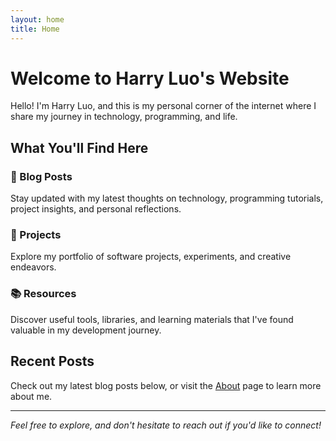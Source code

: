 ```yaml
---
layout: home
title: Home
---
```


# Welcome to Harry Luo's Website

Hello! I'm Harry Luo, and this is my personal corner of the internet where I share my journey in technology, programming, and life.

## What You'll Find Here

### 📝 Blog Posts
Stay updated with my latest thoughts on technology, programming tutorials, project insights, and personal reflections.

### 🚀 Projects  
Explore my portfolio of software projects, experiments, and creative endeavors.

### 📚 Resources
Discover useful tools, libraries, and learning materials that I've found valuable in my development journey.

## Recent Posts

Check out my latest blog posts below, or visit the [About](/about/) page to learn more about me.

---

*Feel free to explore, and don't hesitate to reach out if you'd like to connect!*
